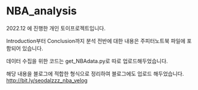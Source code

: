 # NBA_analysis


2022.12 에 진행한 개인 토이프로젝트입니다.

Introduction부터 Conclusion까지 분석 전반에 대한 내용은 주피터노트북 파일에 포함되어 있습니다.

데이터 수집을 위한 코드는 get_NBAdata.py로 따로 업로드해두었습니다.


해당 내용을 블로그에 적합한 형식으로 정리하여 블로그에도 업로드 해두었습니다.
http://bit.ly/seodalzzz_nba_velog
